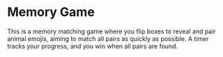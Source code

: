 # Memory Game
 This is a memory matching game where you flip boxes to reveal and pair animal emojis, aiming to match all pairs as quickly as possible. A timer tracks your progress, and you win when all pairs are found.
